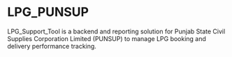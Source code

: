 # LPG_PUNSUP
LPG_Support_Tool is a backend and reporting solution for Punjab State Civil Supplies Corporation Limited (PUNSUP) to manage LPG booking and delivery performance tracking.
